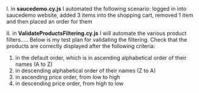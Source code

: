 I. in **saucedemo.cy.js** I automated the following scenario: logged in into saucedemo website, added 3 items into the shopping cart, removed 1 item and then placed an order for them

II. in **ValidateProductsFiltering.cy.js** I will automate the various product filters.....
Below is my test plan for validating the filtering.
Check that the products are correctly displayed after the following criteria:
  1) in the default order, which is in ascending alphabetical order of their names (A to Z)
  2) in descending alphabetical order of their names (Z to A)
  3) in ascending price order, from low to high
  4) in descending price order, from high to low
